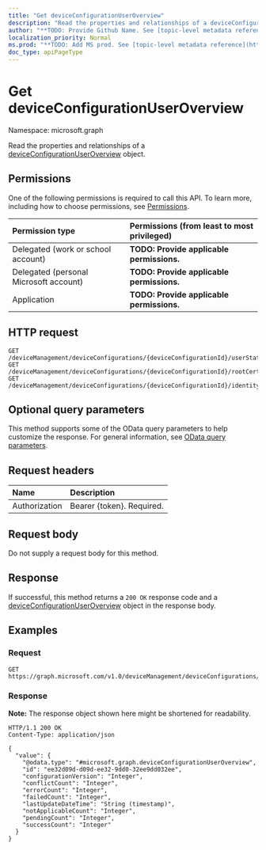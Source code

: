 ```yaml
---
title: "Get deviceConfigurationUserOverview"
description: "Read the properties and relationships of a deviceConfigurationUserOverview object."
author: "**TODO: Provide Github Name. See [topic-level metadata reference](https://msgo.azurewebsites.net/add/document/guidelines/metadata.html#topic-level-metadata)**"
localization_priority: Normal
ms.prod: "**TODO: Add MS prod. See [topic-level metadata reference](https://msgo.azurewebsites.net/add/document/guidelines/metadata.html#topic-level-metadata)**"
doc_type: apiPageType
---
```


# Get deviceConfigurationUserOverview
Namespace: microsoft.graph



Read the properties and relationships of a [deviceConfigurationUserOverview](../resources/deviceconfigurationuseroverview.md) object.

## Permissions
One of the following permissions is required to call this API. To learn more, including how to choose permissions, see [Permissions](/graph/permissions-reference).

|Permission type|Permissions (from least to most privileged)|
|:---|:---|
|Delegated (work or school account)|**TODO: Provide applicable permissions.**|
|Delegated (personal Microsoft account)|**TODO: Provide applicable permissions.**|
|Application|**TODO: Provide applicable permissions.**|

## HTTP request

<!-- {
  "blockType": "ignored"
}
-->
``` http
GET /deviceManagement/deviceConfigurations/{deviceConfigurationId}/userStatusOverview
GET /deviceManagement/deviceConfigurations/{deviceConfigurationId}/rootCertificate/userStatusOverview
GET /deviceManagement/deviceConfigurations/{deviceConfigurationId}/identityCertificate/userStatusOverview
```

## Optional query parameters
This method supports some of the OData query parameters to help customize the response. For general information, see [OData query parameters](/graph/query-parameters).

## Request headers
|Name|Description|
|:---|:---|
|Authorization|Bearer {token}. Required.|

## Request body
Do not supply a request body for this method.

## Response

If successful, this method returns a `200 OK` response code and a [deviceConfigurationUserOverview](../resources/deviceconfigurationuseroverview.md) object in the response body.

## Examples

### Request
<!-- {
  "blockType": "request",
  "name": "get_deviceconfigurationuseroverview"
}
-->
``` http
GET https://graph.microsoft.com/v1.0/deviceManagement/deviceConfigurations/{deviceConfigurationId}/userStatusOverview
```


### Response
**Note:** The response object shown here might be shortened for readability.
<!-- {
  "blockType": "response",
  "truncated": true,
  "@odata.type": "microsoft.graph.deviceConfigurationUserOverview"
}
-->
``` http
HTTP/1.1 200 OK
Content-Type: application/json

{
  "value": {
    "@odata.type": "#microsoft.graph.deviceConfigurationUserOverview",
    "id": "ee32d09d-d09d-ee32-9dd0-32ee9dd032ee",
    "configurationVersion": "Integer",
    "conflictCount": "Integer",
    "errorCount": "Integer",
    "failedCount": "Integer",
    "lastUpdateDateTime": "String (timestamp)",
    "notApplicableCount": "Integer",
    "pendingCount": "Integer",
    "successCount": "Integer"
  }
}
```

